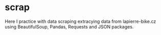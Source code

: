 # scrap
Here I practice with data scraping extracying data from lapierre-bike.cz
using BeautifulSoup, Pandas, Requests and JSON packages.
